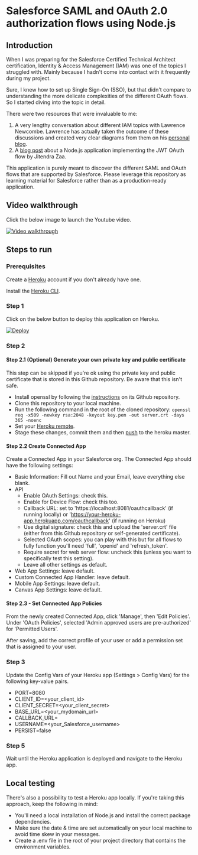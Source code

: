 # Salesforce SAML and OAuth 2.0 authorization flows using Node.js

## Introduction

When I was preparing for the Salesforce Certified Technical Architect certification, Identity & Access Management (IAM)
was one of the topics I struggled with. Mainly because I hadn't come into contact with it frequently during my project.

Sure, I knew how to set up Single Sign-On (SSO), but that didn't compare to understanding the more delicate
complexities of the different OAuth flows. So I started diving into the topic in detail.

There were two resources that were invaluable to me:

1. A very lengthy conversation about different IAM topics with Lawrence Newcombe. Lawrence has actually taken the outcome of these discussions and created very clear diagrams from them on his [personal blog](https://cloundsundial.com).
2. A [blog post](https://www.jitendrazaa.com/blog/salesforce/using-jwt-flow-to-authenticate-nodejs-application-with-salesforce/) about a Node.js application implementing the JWT OAuth flow by Jitendra Zaa.

This application is purely meant to discover the different SAML and OAuth flows that are supported by Salesforce.
Please leverage this repository as learning material for Salesforce rather than as a production-ready application.

## Video walkthrough

Click the below image to launch the Youtube video.

[![Video walkthrough](https://img.youtube.com/vi/iWU9hJ26WuE/0.jpg)](https://www.youtube.com/watch?v=iWU9hJ26WuE)

## Steps to run

### Prerequisites

Create a [Heroku](https://heroku.com) account if you don't already have one.

Install the [Heroku CLI](https://devcenter.heroku.com/articles/heroku-cli#download-and-install).

### Step 1

Click on the below button to deploy this application on Heroku.

[![Deploy](https://www.herokucdn.com/deploy/button.svg)](https://heroku.com/deploy)

### Step 2

#### Step 2.1 (Optional) Generate your own private key and public certificate

This step can be skipped if you're ok using the private key and public certificate that is stored in this Github repository.
Be aware that this isn't safe.

-   Install openssl by following the [instructions](https://github.com/openssl/openssl#build-and-install) on its Github repository.
-   Clone this repository to your local machine.
-   Run the following command in the root of the cloned repository: `openssl req -x509 -newkey rsa:2048 -keyout key.pem -out server.crt -days 365 -noenc`
-   Set your [Heroku remote](https://devcenter.heroku.com/articles/git#for-an-existing-heroku-app).
-   Stage these changes, commit them and then [push](https://devcenter.heroku.com/articles/git#deploying-code) to the heroku master.

#### Step 2.2 Create Connected App

Create a Connected App in your Salesforce org. The Connected App should have the following settings:

-   Basic Information: Fill out Name and your Email, leave everything else blank.
-   API
    -   Enable OAuth Settings: check this.
    -   Enable for Device Flow: check this too.
    -   Callback URL: set to 'https://localhost:8081/oauthcallback' (if running locally) or 'https://your-heroku-app.herokuapp.com/oauthcallback' (if running on Heroku)
    -   Use digital signature: check this and upload the 'server.crt' file (either from this Github repository or self-generated certificate).
    -   Selected OAuth scopes: you can play with this but for all flows to fully function you'll need 'full', 'openid' and 'refresh_token'.
    -   Require secret for web server flow: uncheck this (unless you want to specifically test this setting).
    -   Leave all other settings as default.
-   Web App Settings: leave default.
-   Custom Connected App Handler: leave default.
-   Mobile App Settings: leave default.
-   Canvas App Settings: leave default.

#### Step 2.3 - Set Connected App Policies

From the newly created Connected App, click 'Manage', then 'Edit Policies'. Under 'OAuth Policies', selected 'Admin approved users are pre-authorized' for 'Permitted Users'.

After saving, add the correct profile of your user or add a permission set that is assigned to your user.

### Step 3

Update the Config Vars of your Heroku app (Settings > Config Vars) for the following key-value pairs.

-   PORT=8080
-   CLIENT_ID=<your_client_id>
-   CLIENT_SECRET=<your_client_secret>
-   BASE_URL=<your_mydomain_url>
-   CALLBACK_URL=<callback URL added to your connected app>
-   USERNAME=<your_Salesforce_username>
-   PERSIST=false

### Step 5

Wait until the Heroku application is deployed and navigate to the Heroku app.

## Local testing

There's also a possibility to test a Heroku app locally. If you're taking this approach, keep the following in mind:

-   You'll need a local installation of Node.js and install the correct package dependencies.
-   Make sure the date & time are set automatically on your local machine to avoid time skew in your messages.
-   Create a .env file in the root of your project directory that contains the environment variables.
